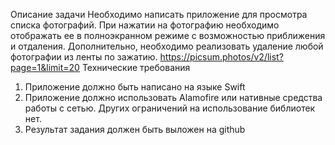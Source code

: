 Описание задачи
Необходимо написать приложение для просмотра списка фотографий. При нажатии на фотографию необходимо отображать ее в полноэкранном режиме с возможностью приближения и отдаления.
Дополнительно, необходимо реализовать удаление любой фотографии из ленты по зажатию.
https://picsum.photos/v2/list?page=1&limit=20
Технические требования
1.  Приложение должно быть написано на языке Swift
2.  Приложение должно использовать Alamofire или нативные средства работы с сетью. Других ограничений на использование библиотек нет.
3.  Результат задания должен быть выложен на github
